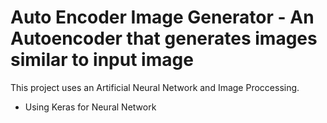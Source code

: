 # Auto Encoder Image Generator - An Autoencoder that generates images similar to input image

This project uses an Artificial Neural Network and Image Proccessing.

- Using Keras for Neural Network
